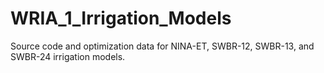 # WRIA_1_Irrigation_Models
Source code and optimization data for NINA-ET, SWBR-12, SWBR-13, and SWBR-24 irrigation models. 
